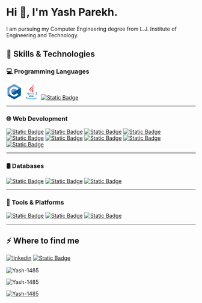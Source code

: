 <h1>Hi 👋, I'm Yash Parekh.</h1>
<p>I am pursuing my Computer Engineering degree from L.J. Institute of Engineering and Technology.</p>
<h2>🚀 Skills & Technologies</h2>
<h3>💻 Programming Languages</h3>
<p><a target="_blank" href="https://raw.githubusercontent.com/devicons/devicon/master/icons/c/c-original.svg" style="display: inline-block;"><img src="https://raw.githubusercontent.com/devicons/devicon/master/icons/c/c-original.svg" alt="c" width="42" height="42" /></a>
<a target="_blank" href="https://raw.githubusercontent.com/devicons/devicon/master/icons/java/java-original.svg" style="display: inline-block;"><img src="https://raw.githubusercontent.com/devicons/devicon/master/icons/java/java-original.svg" alt="java" width="42" height="42" /></a>
<a target="_blank" href="https://raw.githubusercontent.com/devicons/devicon/master/icons/python/python-original.svg" style="display: inline-block;">
<!--   <img src="https://raw.githubusercontent.com/devicons/devicon/master/icons/python/python-original.svg" alt="python" width="42" height="42" /> -->
  <img alt="Static Badge" src="https://img.shields.io/badge/Python-%20Language%20--%20Programming%20Language?style=for-the-badge&logo=python&logoColor=white&logoSize=auto&color=yellow">
</a>
  <hr>
<h3>🌐 Web Development</h3>
<a target="_blank" href="https://raw.githubusercontent.com/devicons/devicon/master/icons/html5/html5-original-wordmark.svg" style="display: inline-block;">
<!--   <img src="https://raw.githubusercontent.com/devicons/devicon/master/icons/html5/html5-original-wordmark.svg" alt="html5" width="42" height="42" /> -->
  <img alt="Static Badge" src="https://img.shields.io/badge/html%20-%20Language?style=for-the-badge&logo=html5&logoColor=white&logoSize=auto&color=orange">
</a>
<a target="_blank" href="https://raw.githubusercontent.com/devicons/devicon/master/icons/css3/css3-original-wordmark.svg" style="display: inline-block;">
<!--   <img src="https://raw.githubusercontent.com/devicons/devicon/master/icons/css3/css3-original-wordmark.svg" alt="css3" width="42" height="42" /> -->
  <img alt="Static Badge" src="https://img.shields.io/badge/CSS%20-%20Language?style=for-the-badge&logo=css3&logoColor=white&logoSize=auto&color=blue">
</a>
<a target="_blank" href="https://raw.githubusercontent.com/devicons/devicon/master/icons/javascript/javascript-original.svg" style="display: inline-block;">
<!--   <img src="https://raw.githubusercontent.com/devicons/devicon/master/icons/javascript/javascript-original.svg" alt="javascript" width="42" height="42" /> -->
  <img alt="Static Badge" src="https://img.shields.io/badge/JavScript%20-%20Language?style=for-the-badge&logo=javascript&logoColor=white&logoSize=auto&color=gold">
</a>
<a target="_blank" href="https://raw.githubusercontent.com/devicons/devicon/master/icons/bootstrap/bootstrap-plain-wordmark.svg" style="display: inline-block;">
<!--   <img src="https://raw.githubusercontent.com/devicons/devicon/master/icons/bootstrap/bootstrap-plain-wordmark.svg" alt="bootstrap" width="42" height="42" /> -->
  <img alt="Static Badge" src="https://img.shields.io/badge/Bootstrap%20-%20Framework?style=for-the-badge&logo=bootstrap&logoColor=white&logoSize=auto&color=purple">
</a>
<a target="_blank" href="https://www.vectorlogo.zone/logos/tailwindcss/tailwindcss-icon.svg" style="display: inline-block;">
<!--   <img src="https://www.vectorlogo.zone/logos/tailwindcss/tailwindcss-icon.svg" alt="tailwind" width="42" height="42" /> -->
  <img alt="Static Badge" src="https://img.shields.io/badge/Tailwind%20CSS%20-%20Language%20--%20Programming%20Language?style=for-the-badge&logo=tailwindcss&logoColor=white&logoSize=auto&color=skyblue">
</a>
<a target="_blank" href="https://raw.githubusercontent.com/devicons/devicon/master/icons/nodejs/nodejs-original-wordmark.svg" style="display: inline-block;">
<!--   <img src="https://raw.githubusercontent.com/devicons/devicon/master/icons/nodejs/nodejs-original-wordmark.svg" alt="nodejs" width="42" height="42" /> -->
  <img alt="Static Badge" src="https://img.shields.io/badge/Node.js%20-%20Language%20--%20Programming%20Language?style=for-the-badge&logo=nodedotjs&logoColor=black&logoSize=auto&color=green">
</a>
<a target="_blank" href="https://expressjs.com/" style="display: inline-block;">
  <img alt="Static Badge" src="https://img.shields.io/badge/Express.js%20-%20Express?style=for-the-badge&logo=express&logoSize=auto&color=black">
</a>
<a target="_blank" href="https://react.dev/" style="display: inline-block;">
  <img alt="Static Badge" src="https://img.shields.io/badge/ReactJS%20-%20ReactJS?style=for-the-badge&logo=react&logoSize=auto&color=black">
</a>
<a target="_blank" href="https://www.typescriptlang.org/" style="display: inline-block;">
  <img alt="Static Badge" src="https://img.shields.io/badge/TypeScript%20-%20TypeScript?style=for-the-badge&logo=typescript&logoSize=auto&labelColor=black&color=blue">
</a>
<hr>
<h3>🛢️ Databases</h3>
<a target="_blank" href="https://raw.githubusercontent.com/devicons/devicon/master/icons/mysql/mysql-original-wordmark.svg" style="display: inline-block;">
<!--   <img src="https://raw.githubusercontent.com/devicons/devicon/master/icons/mysql/mysql-original-wordmark.svg" alt="mysql" width="42" height="42" /> -->
  <img alt="Static Badge" src="https://img.shields.io/badge/MySQL%20-%20Language?style=for-the-badge&logo=mysql&logoColor=white&logoSize=auto&color=blue">
</a>
<a target="_blank" href="https://raw.githubusercontent.com/devicons/devicon/master/icons/mongodb/mongodb-original-wordmark.svg" style="display: inline-block;">
<!--   <img src="https://raw.githubusercontent.com/devicons/devicon/master/icons/mongodb/mongodb-original-wordmark.svg" alt="mongodb" width="42" height="42" /> -->
  <img alt="Static Badge" src="https://img.shields.io/badge/MongoDB%20-%20Language?style=for-the-badge&logo=mongodb&logoColor=white&logoSize=auto&color=green">
</a>
<a target="_blank" href="https://raw.githubusercontent.com/devicons/devicon/master/icons/postgresql/postgresql-original-wordmark.svg" style="display: inline-block;">
<!--   <img src="https://raw.githubusercontent.com/devicons/devicon/master/icons/postgresql/postgresql-original-wordmark.svg" alt="postgresql" width="42" height="42" /> -->
  <img alt="Static Badge" src="https://img.shields.io/badge/PostgreSQL%20-%20Language?style=for-the-badge&logo=postgresql&logoColor=white&logoSize=auto&color=blue">
</a><hr>
<h3>🔧 Tools & Platforms</h3>
<a target="_blank" href="https://www.vectorlogo.zone/logos/figma/figma-icon.svg" style="display: inline-block;">
<!--   <img src="https://www.vectorlogo.zone/logos/figma/figma-icon.svg" alt="figma" width="42" height="42" /> -->
  <img alt="Static Badge" src="https://img.shields.io/badge/figma%20-%20Language?style=for-the-badge&logo=figma&logoColor=white&logoSize=auto&color=black">
</a>
<a target="_blank" href="https://www.vectorlogo.zone/logos/git-scm/git-scm-icon.svg" style="display: inline-block;">
<!--   <img src="https://www.vectorlogo.zone/logos/git-scm/git-scm-icon.svg" alt="git" width="42" height="42" /> -->
  <img alt="Static Badge" src="https://img.shields.io/badge/Git%20-%20Language?style=for-the-badge&logo=git&logoColor=black&logoSize=auto&color=coral">
</a>
<a target="_blank" href="https://cdn.worldvectorlogo.com/logos/arduino-1.svg" style="display: inline-block;">
<!--   <img src="https://cdn.worldvectorlogo.com/logos/arduino-1.svg" alt="arduino" width="42" height="42" /> -->
  <img alt="Static Badge" src="https://img.shields.io/badge/arduino%20-%20Language?style=for-the-badge&logo=arduino&logoColor=black&logoSize=auto&color=skyblue">
</a></p><hr>
<h2>⚡️ Where to find me</h2>
<p>
  <a target="_blank" href="https://www.linkedin.com/in/yash-parekh-bb5404330" style="display: inline-block;"><img src="https://img.shields.io/badge/linkedin-logo?style=for-the-badge&logo=linkedin&logoColor=white&color=%230a77b6" alt="linkedin" /></a>
  <a href="https://www.hackerrank.com/yashparekh914"><img alt="Static Badge" src="https://img.shields.io/badge/HackerRank-black?style=for-the-badge&logo=HackerRank&logoColor=00EA64&logoSize=auto&color=%23000">
</a>
</p>

<p><img align="center" src="https://github-readme-stats.vercel.app/api?username=Yash-1485&show_icons=true&locale=en" alt="Yash-1485" /></p>
<p><img src="https://github-readme-stats.vercel.app/api/top-langs?username=Yash-1485&show_icons=true&locale=en&layout=compact" alt="Yash-1485" /></p>
<p><a href="https://github.com/ryo-ma/github-profile-trophy"><img src="https://github-profile-trophy.vercel.app/?username=Yash-1485" alt="Yash-1485" /></a></p>
